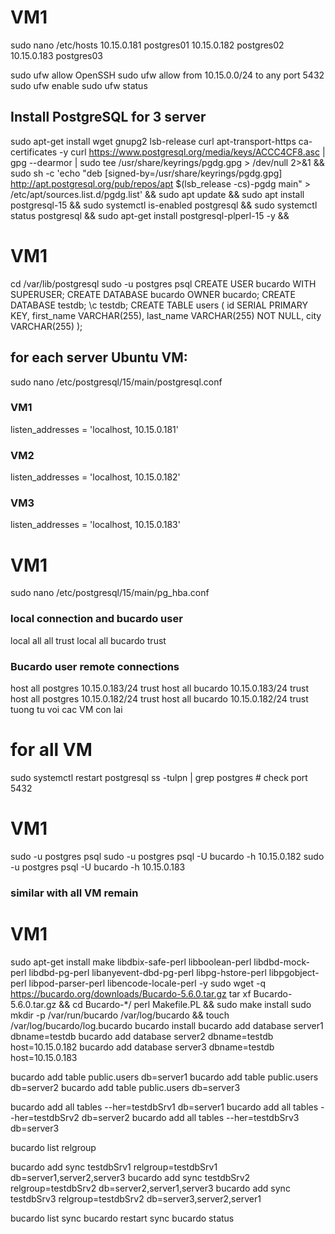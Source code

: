 # VM1 
sudo nano /etc/hosts
10.15.0.181 postgres01 
10.15.0.182 postgres02 
10.15.0.183 postgres03

sudo ufw allow OpenSSH
sudo ufw allow from 10.15.0.0/24 to any port 5432
sudo ufw enable
sudo ufw status

## Install PostgreSQL for 3 server
sudo apt-get install wget gnupg2 lsb-release curl apt-transport-https ca-certificates -y
curl https://www.postgresql.org/media/keys/ACCC4CF8.asc | gpg --dearmor | sudo tee /usr/share/keyrings/pgdg.gpg > /dev/null 2>&1 &&
sudo sh -c 'echo "deb [signed-by=/usr/share/keyrings/pgdg.gpg] http://apt.postgresql.org/pub/repos/apt $(lsb_release -cs)-pgdg main" > /etc/apt/sources.list.d/pgdg.list' &&
sudo apt update &&
sudo apt install postgresql-15 &&
sudo systemctl is-enabled postgresql &&
sudo systemctl status postgresql &&
sudo apt-get install postgresql-plperl-15 -y &&

# VM1 
cd /var/lib/postgresql
sudo -u postgres psql
CREATE USER bucardo WITH SUPERUSER;
CREATE DATABASE bucardo OWNER bucardo;
CREATE DATABASE testdb;
\c testdb;
CREATE TABLE users (
  id SERIAL PRIMARY KEY,
  first_name VARCHAR(255),
  last_name VARCHAR(255) NOT NULL,
  city VARCHAR(255)
);

## for each server Ubuntu VM:
sudo nano /etc/postgresql/15/main/postgresql.conf
### VM1
listen_addresses = 'localhost, 10.15.0.181'
### VM2
listen_addresses = 'localhost, 10.15.0.182'
### VM3
listen_addresses = 'localhost, 10.15.0.183'

# VM1
sudo nano /etc/postgresql/15/main/pg_hba.conf
### local connection and bucardo user
local    all             all                                    trust
local    all             bucardo                                trust

### Bucardo user remote connections
host    all             postgres         10.15.0.183/24         trust
host    all             bucardo          10.15.0.183/24         trust
host    all             postgres         10.15.0.182/24         trust
host    all             bucardo          10.15.0.182/24         trust
tuong tu voi cac VM con lai

# for all VM
sudo systemctl restart postgresql
ss -tulpn | grep postgres # check port 5432

# VM1
sudo -u postgres psql
sudo -u postgres psql -U bucardo -h 10.15.0.182
sudo -u postgres psql -U bucardo -h 10.15.0.183
### similar with all VM remain

# VM1
sudo apt-get install make libdbix-safe-perl libboolean-perl libdbd-mock-perl libdbd-pg-perl libanyevent-dbd-pg-perl libpg-hstore-perl libpgobject-perl libpod-parser-perl libencode-locale-perl -y
sudo wget -q https://bucardo.org/downloads/Bucardo-5.6.0.tar.gz
tar xf Bucardo-5.6.0.tar.gz && cd Bucardo-*/
perl Makefile.PL && sudo make install
sudo mkdir -p /var/run/bucardo /var/log/bucardo && touch /var/log/bucardo/log.bucardo
bucardo install
bucardo add database server1 dbname=testdb
bucardo add database server2 dbname=testdb host=10.15.0.182
bucardo add database server3 dbname=testdb host=10.15.0.183

bucardo add table public.users db=server1
bucardo add table public.users db=server2
bucardo add table public.users db=server3

bucardo add all tables --her=testdbSrv1 db=server1
bucardo add all tables --her=testdbSrv2 db=server2
bucardo add all tables --her=testdbSrv3 db=server3

bucardo list relgroup

bucardo add sync testdbSrv1 relgroup=testdbSrv1 db=server1,server2,server3
bucardo add sync testdbSrv2 relgroup=testdbSrv2 db=server2,server1,server3
bucardo add sync testdbSrv3 relgroup=testdbSrv2 db=server3,server2,server1

bucardo list sync
bucardo restart sync
bucardo status

